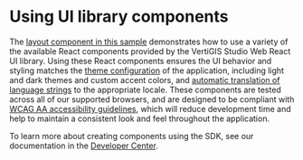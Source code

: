 # Using UI library components

The [layout component in this sample](src/components/UILibraryComponent/UILibraryComponent.tsx) demonstrates how to use a variety of the available React components provided by the VertiGIS Studio Web React UI library. Using these React components ensures the UI behavior and styling matches the [theme configuration](https://developers.geocortex.com/docs/web/configuration-theme/) of the application, including light and dark themes and custom accent colors, and [automatic translation of language strings](https://developers.geocortex.com/docs/web/sdk-components-internationalization/) to the appropriate locale. These components are tested across all of our supported browsers, and are designed to be compliant with [WCAG AA accessibility guidelines](https://www.w3.org/TR/WCAG20/), which will reduce development time and help to maintain a consistent look and feel throughout the application.

To learn more about creating components using the SDK, see our documentation in the [Developer Center](https://developers.geocortex.com/docs/web/sdk-components-overview/).
